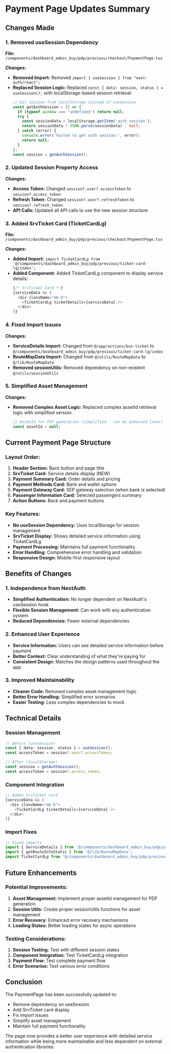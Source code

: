 # Payment Page Updates Summary

## Changes Made

### 1. Removed useSession Dependency
**File:** `/components/dashboard_admin_buy/pdp/previous/checkout/PaymentPage.tsx`

**Changes:**
- **Removed Import:** Removed `import { useSession } from "next-auth/react";`
- **Replaced Session Logic:** Replaced `const { data: session, status } = useSession();` with localStorage-based session retrieval:
  ```typescript
  // Get session from localStorage instead of useSession
  const getAuthSession = () => {
    if (typeof window === 'undefined') return null;
    try {
      const sessionData = localStorage.getItem('auth_session');
      return sessionData ? JSON.parse(sessionData) : null;
    } catch (error) {
      console.error('Failed to get auth session:', error);
      return null;
    }
  };
  const session = getAuthSession();
  ```

### 2. Updated Session Property Access
**Changes:**
- **Access Token:** Changed `session?.user?.accessToken` to `session?.access_token`
- **Refresh Token:** Changed `session?.user?.refreshToken` to `session?.refresh_token`
- **API Calls:** Updated all API calls to use the new session structure

### 3. Added SrvTicket Card (TicketCardLg)
**File:** `/components/dashboard_admin_buy/pdp/previous/checkout/PaymentPage.tsx`

**Changes:**
- **Added Import:** `import TicketCardLg from '@/components/dashboard_admin_buy/pdp/previous/ticket-card-lg/index';`
- **Added Component:** Added TicketCardLg component to display service details:
  ```typescript
  {/* SrvTicket Card */}
  {serviceData && (
    <div className="mb-6">
      <TicketCardLg ticketDetails={serviceData} />
    </div>
  )}
  ```

### 4. Fixed Import Issues
**Changes:**
- **ServiceDetails Import:** Changed from `@/app/actions/bus-ticket` to `@/components/dashboard_admin_buy/pdp/previous/ticket-card-lg/index`
- **RouteMapData Import:** Changed from `@/utils/RouteMapData` to `@/lib/RouteMapData`
- **Removed sessionUtils:** Removed dependency on non-existent `@/utils/sessionUtils`

### 5. Simplified Asset Management
**Changes:**
- **Removed Complex Asset Logic:** Replaced complex assetId retrieval logic with simplified version:
  ```typescript
  // AssetId for PDF generation (simplified - can be enhanced later)
  const assetId = null;
  ```

## Current Payment Page Structure

### Layout Order:
1. **Header Section:** Back button and page title
2. **SrvTicket Card:** Service details display (NEW)
3. **Payment Summary Card:** Order details and pricing
4. **Payment Methods Card:** Bank and wallet options
5. **Payment Gateway Card:** SEP gateway selection (when bank is selected)
6. **Passenger Information Card:** Selected passengers summary
7. **Action Buttons:** Back and payment buttons

### Key Features:
- **No useSession Dependency:** Uses localStorage for session management
- **SrvTicket Display:** Shows detailed service information using TicketCardLg
- **Payment Processing:** Maintains full payment functionality
- **Error Handling:** Comprehensive error handling and validation
- **Responsive Design:** Mobile-first responsive layout

## Benefits of Changes

### 1. Independence from NextAuth
- **Simplified Authentication:** No longer dependent on NextAuth's useSession hook
- **Flexible Session Management:** Can work with any authentication system
- **Reduced Dependencies:** Fewer external dependencies

### 2. Enhanced User Experience
- **Service Information:** Users can see detailed service information before payment
- **Better Context:** Clear understanding of what they're paying for
- **Consistent Design:** Matches the design patterns used throughout the app

### 3. Improved Maintainability
- **Cleaner Code:** Removed complex asset management logic
- **Better Error Handling:** Simplified error scenarios
- **Easier Testing:** Less complex dependencies to mock

## Technical Details

### Session Management
```typescript
// Before (useSession)
const { data: session, status } = useSession();
const accessToken = session?.user?.accessToken;

// After (localStorage)
const session = getAuthSession();
const accessToken = session?.access_token;
```

### Component Integration
```typescript
// Added SrvTicket Card
{serviceData && (
  <div className="mb-6">
    <TicketCardLg ticketDetails={serviceData} />
  </div>
)}
```

### Import Fixes
```typescript
// Fixed imports
import { ServiceDetails } from '@/components/dashboard_admin_buy/pdp/previous/ticket-card-lg/index';
import { getRouteInfoStatic } from '@/lib/RouteMapData';
import TicketCardLg from '@/components/dashboard_admin_buy/pdp/previous/ticket-card-lg/index';
```

## Future Enhancements

### Potential Improvements:
1. **Asset Management:** Implement proper assetId management for PDF generation
2. **Session Utils:** Create proper sessionUtils functions for asset management
3. **Error Recovery:** Enhanced error recovery mechanisms
4. **Loading States:** Better loading states for async operations

### Testing Considerations:
1. **Session Testing:** Test with different session states
2. **Component Integration:** Test TicketCardLg integration
3. **Payment Flow:** Test complete payment flow
4. **Error Scenarios:** Test various error conditions

## Conclusion

The PaymentPage has been successfully updated to:
- Remove dependency on useSession
- Add SrvTicket card display
- Fix import issues
- Simplify asset management
- Maintain full payment functionality

The page now provides a better user experience with detailed service information while being more maintainable and less dependent on external authentication libraries.

